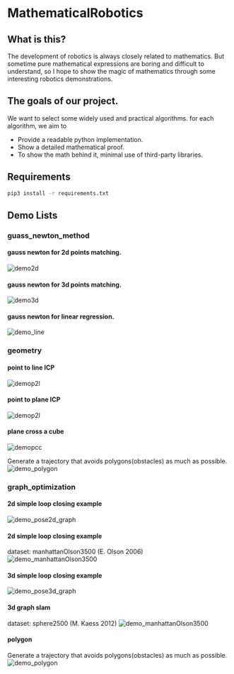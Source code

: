 # MathematicalRobotics

## What is this?
The development of robotics is always closely related to mathematics. But sometime pure mathematical expressions are boring and difficult to understand, so I hope to show the magic of mathematics through some interesting robotics demonstrations.


## The goals of our project.
We want to select some widely used and practical algorithms. for each algorithm, we aim to 
* Provide a readable python implementation.
* Show a detailed mathematical proof.
* To show the math behind it, minimal use of third-party libraries. 

## Requirements 

```bash
pip3 install -r requirements.txt
```

## Demo Lists

### guass_newton_method
#### gauss newton for 2d points matching.
![demo2d](./imgs/demo2d.gif)
#### gauss newton for 3d points matching.
![demo3d](./imgs/demo3d.gif)
#### gauss newton for linear regression.
![demo_line](./imgs/demo_line.png)

### geometry

#### point to line ICP
![demop2l](./imgs/point_to_line_ICP.png)

#### point to plane ICP
![demop2l](./imgs/point_to_plane_ICP.png)

#### plane cross a cube
![demopcc](./imgs/plane_cross_cube.png)

Generate a trajectory that avoids polygons(obstacles) as much as possible.  
![demo_polygon](./imgs/demo_polygon.gif)


### graph_optimization

#### 2d simple loop closing example
![demo_pose2d_graph](./imgs/demo_pose2d_graph.gif)

#### 2d simple loop closing example
dataset: manhattanOlson3500 (E. Olson 2006)
![demo_manhattanOlson3500](./imgs/manhattanOlson3500.png)

#### 3d simple loop closing example
![demo_pose3d_graph](./imgs/demo_pose3d_graph.gif)

#### 3d graph slam
dataset: sphere2500 (M. Kaess 2012)
![demo_manhattanOlson3500](./imgs/sphere2500.gif)

#### polygon
Generate a trajectory that avoids polygons(obstacles) as much as possible.  
![demo_polygon](./imgs/demo_polygon.gif)

